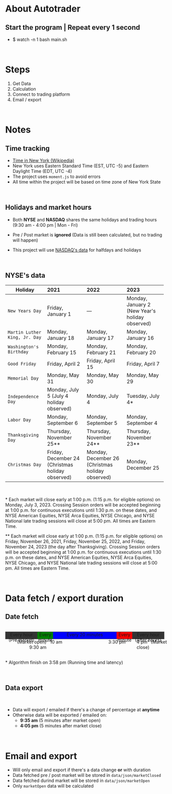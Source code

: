 # About Autotrader

## Start the program | Repeat every **1** second

- $ watch -n 1 bash main.sh

<br/>

# Steps

1. Get Data
2. Calculation
3. Connect to trading platform
4. Email / export

<br/>

# Notes

## Time tracking

- [Time in New York (Wikipedia)](https://en.wikipedia.org/wiki/Time_in_New_York)
- New York uses Eastern Standard Time (EST, UTC -5) and Eastern Daylight Time (EDT, UTC -4)
- The project uses `moment.js` to avoid errors
- All time within the project will be based on time zone of New York State

<br/>

## Holidays and market hours

- Both **NYSE** and **NASDAQ** shares the same holidays and trading hours (9:30 am - 4:00 pm | Mon - Fri)
- Pre / Post market is **ignored** (Data is still been calculated, but no trading will happen)
- This project will use [NASDAQ's data](https://www.nasdaqtrader.com/Trader.aspx?id=Calendar) for halfdays and holidays

  <br/>

## NYSE's data

| Holiday                       | 2021                                             | 2022                                             | 2023                                            |
| ----------------------------- | :----------------------------------------------- | :----------------------------------------------- | :---------------------------------------------- |
| `New Years Day`               | Friday, January 1                                | —                                                | Monday, January 2 (New Year's holiday observed) |
| `Martin Luther King, Jr. Day` | Monday, January 18                               | Monday, January 17                               | Monday, January 16                              |
| `Washington's Birthday`       | Monday, February 15                              | Monday, February 21                              | Monday, February 20                             |
| `Good Friday`                 | Friday, April 2                                  | Friday, April 15                                 | Friday, April 7                                 |
| `Memorial Day`                | Monday, May 31                                   | Monday, May 30                                   | Monday, May 29                                  |
| `Independence Day`            | Monday, July 5 (July 4 holiday observed)         | Monday, July 4                                   | Tuesday, July 4\*                               |
| `Labor Day`                   | Monday, September 6                              | Monday, September 5                              | Monday, September 4                             |
| `Thanksgiving Day`            | Thursday, November 25\*\*                        | Thursday, November 24\*\*                        | Thursday, November 23\*\*                       |
| `Christmas Day`               | Friday, December 24 (Christmas holiday observed) | Monday, December 26 (Christmas holiday observed) | Monday, December 25                             |

<br/>

\* Each market will close early at 1:00 p.m. (1:15 p.m. for eligible options) on Monday, July 3, 2023. Crossing Session orders will be accepted beginning at 1:00 p.m. for continuous executions until 1:30 p.m. on these dates, and NYSE American Equities, NYSE Arca Equities, NYSE Chicago, and NYSE National late trading sessions will close at 5:00 pm. All times are Eastern Time.

\*\* Each market will close early at 1:00 p.m. (1:15 p.m. for eligible options) on Friday, November 26, 2021, Friday, November 25, 2022, and Friday, November 24, 2023 (the day after Thanksgiving). Crossing Session orders will be accepted beginning at 1:00 p.m. for continuous executions until 1:30 p.m. on these dates, and NYSE American Equities, NYSE Arca Equities, NYSE Chicago, and NYSE National late trading sessions will close at 5:00 pm. All times are Eastern Time.

<br/>

# Data fetch / export duration

## Date fetch

<br/>

<div style="width: 100%; height: 22px; border: 1px solid #555; display: flex;">
    <div style="width: 20%; height: 100%; background-color: #333; text-align: center;">Every hour (Pre market)</div>
    <div style="width: 10%; height: 100%; background-color: green; text-align: center;">Every minute</div>
    <div style="width: 40%; height: 100%; background-color: blue; text-align: center;">Every 20 minutes</div>
    <div style="width: 10%; height: 100%; background-color: red; text-align: center;">Every minute</div>
    <div style="width: 20%; height: 100%; background-color: #333; text-align: center;">Every hour (After hours)</div>
</div>
<div style="width: 100%; display: flex; margin-left: 30px;">
    <div style="width: 20%; height: 100%; text-align: right;">(Market open) 9:30 am</div>
    <div style="width: 10%; height: 100%; text-align: right;">10 am</div>
    <div style="width: 40%; height: 100%; text-align: right;">3:30 pm</div>
    <div style="width: 7%; height: 100%; text-align: right;"></div>
    <div style="width: 20%; height: 100%; text-align: left;">4 pm* (Market close)</div>
</div>

<br/>

\* Algorithm finish on 3:58 pm (Running time and latency)

<br/>

## Data export

<br/>

- Data will export / emailed if there's a change of percentage at **anytime**
- Otherwise data will be exported / emailed on:
  - **9:35 am** (5 minutes after market open)
  - **4:05 pm** (5 minutes after market close)

<br/>

# Email and export

- Will only email and export if there's a data change **or** with duration
- Data fetched pre / post market will be stored in `data/json/marketClosed`
- Data fetched durind market will be stored in `data/json/marketOpen`
- Only `marketOpen` data will be calculated
